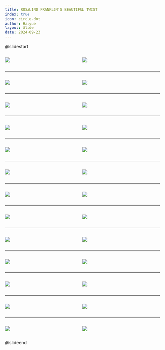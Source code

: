 ```yaml
---
title: ROSALIND FRANKLIN'S BEAUTIFUL TWIST
index: true
icon: circle-dot
author: Haiyue
layout: Slide
date: 2024-09-23
---
```

 
@slidestart

<div style="display:flex">
<div style="flex:1">

![](https://raw.githubusercontent.com/yclord/reading/refs/heads/master/english/Level-X/ROSALIND%20FRANKLIN'S%20BEAUTIFUL%20TWIST/001.webp)
</div>
<div style="flex:1">

![](https://raw.githubusercontent.com/yclord/reading/refs/heads/master/english/Level-X/ROSALIND%20FRANKLIN'S%20BEAUTIFUL%20TWIST/002.webp)
</div>
</div>

---

<div style="display:flex">
<div style="flex:1">

![](https://raw.githubusercontent.com/yclord/reading/refs/heads/master/english/Level-X/ROSALIND%20FRANKLIN'S%20BEAUTIFUL%20TWIST/003.webp)
</div>
<div style="flex:1">

![](https://raw.githubusercontent.com/yclord/reading/refs/heads/master/english/Level-X/ROSALIND%20FRANKLIN'S%20BEAUTIFUL%20TWIST/004.webp)
</div>
</div>

---

<div style="display:flex">
<div style="flex:1">

![](https://raw.githubusercontent.com/yclord/reading/refs/heads/master/english/Level-X/ROSALIND%20FRANKLIN'S%20BEAUTIFUL%20TWIST/005.webp)
</div>
<div style="flex:1">

![](https://raw.githubusercontent.com/yclord/reading/refs/heads/master/english/Level-X/ROSALIND%20FRANKLIN'S%20BEAUTIFUL%20TWIST/006.webp)
</div>
</div>

---

<div style="display:flex">
<div style="flex:1">

![](https://raw.githubusercontent.com/yclord/reading/refs/heads/master/english/Level-X/ROSALIND%20FRANKLIN'S%20BEAUTIFUL%20TWIST/007.webp)
</div>
<div style="flex:1">

![](https://raw.githubusercontent.com/yclord/reading/refs/heads/master/english/Level-X/ROSALIND%20FRANKLIN'S%20BEAUTIFUL%20TWIST/008.webp)
</div>
</div>

---

<div style="display:flex">
<div style="flex:1">

![](https://raw.githubusercontent.com/yclord/reading/refs/heads/master/english/Level-X/ROSALIND%20FRANKLIN'S%20BEAUTIFUL%20TWIST/009.webp)
</div>
<div style="flex:1">

![](https://raw.githubusercontent.com/yclord/reading/refs/heads/master/english/Level-X/ROSALIND%20FRANKLIN'S%20BEAUTIFUL%20TWIST/010.webp)
</div>
</div>

---

<div style="display:flex">
<div style="flex:1">

![](https://raw.githubusercontent.com/yclord/reading/refs/heads/master/english/Level-X/ROSALIND%20FRANKLIN'S%20BEAUTIFUL%20TWIST/011.webp)
</div>
<div style="flex:1">

![](https://raw.githubusercontent.com/yclord/reading/refs/heads/master/english/Level-X/ROSALIND%20FRANKLIN'S%20BEAUTIFUL%20TWIST/012.webp)
</div>
</div>

---

<div style="display:flex">
<div style="flex:1">

![](https://raw.githubusercontent.com/yclord/reading/refs/heads/master/english/Level-X/ROSALIND%20FRANKLIN'S%20BEAUTIFUL%20TWIST/013.webp)
</div>
<div style="flex:1">

![](https://raw.githubusercontent.com/yclord/reading/refs/heads/master/english/Level-X/ROSALIND%20FRANKLIN'S%20BEAUTIFUL%20TWIST/014.webp)
</div>
</div>

---

<div style="display:flex">
<div style="flex:1">

![](https://raw.githubusercontent.com/yclord/reading/refs/heads/master/english/Level-X/ROSALIND%20FRANKLIN'S%20BEAUTIFUL%20TWIST/015.webp)
</div>
<div style="flex:1">

![](https://raw.githubusercontent.com/yclord/reading/refs/heads/master/english/Level-X/ROSALIND%20FRANKLIN'S%20BEAUTIFUL%20TWIST/016.webp)
</div>
</div>

---

<div style="display:flex">
<div style="flex:1">

![](https://raw.githubusercontent.com/yclord/reading/refs/heads/master/english/Level-X/ROSALIND%20FRANKLIN'S%20BEAUTIFUL%20TWIST/017.webp)
</div>
<div style="flex:1">

![](https://raw.githubusercontent.com/yclord/reading/refs/heads/master/english/Level-X/ROSALIND%20FRANKLIN'S%20BEAUTIFUL%20TWIST/018.webp)
</div>
</div>

---

<div style="display:flex">
<div style="flex:1">

![](https://raw.githubusercontent.com/yclord/reading/refs/heads/master/english/Level-X/ROSALIND%20FRANKLIN'S%20BEAUTIFUL%20TWIST/019.webp)
</div>
<div style="flex:1">

![](https://raw.githubusercontent.com/yclord/reading/refs/heads/master/english/Level-X/ROSALIND%20FRANKLIN'S%20BEAUTIFUL%20TWIST/020.webp)
</div>
</div>

---

<div style="display:flex">
<div style="flex:1">

![](https://raw.githubusercontent.com/yclord/reading/refs/heads/master/english/Level-X/ROSALIND%20FRANKLIN'S%20BEAUTIFUL%20TWIST/021.webp)
</div>
<div style="flex:1">

![](https://raw.githubusercontent.com/yclord/reading/refs/heads/master/english/Level-X/ROSALIND%20FRANKLIN'S%20BEAUTIFUL%20TWIST/022.webp)
</div>
</div>

---

<div style="display:flex">
<div style="flex:1">

![](https://raw.githubusercontent.com/yclord/reading/refs/heads/master/english/Level-X/ROSALIND%20FRANKLIN'S%20BEAUTIFUL%20TWIST/023.webp)
</div>
<div style="flex:1">

![](https://raw.githubusercontent.com/yclord/reading/refs/heads/master/english/Level-X/ROSALIND%20FRANKLIN'S%20BEAUTIFUL%20TWIST/024.webp)
</div>
</div>

---

<div style="display:flex">
<div style="flex:1">

![](https://raw.githubusercontent.com/yclord/reading/refs/heads/master/english/Level-X/ROSALIND%20FRANKLIN'S%20BEAUTIFUL%20TWIST/025.webp)
</div>
<div style="flex:1">

![](https://raw.githubusercontent.com/yclord/reading/refs/heads/master/english/Level-X/ROSALIND%20FRANKLIN'S%20BEAUTIFUL%20TWIST/026.webp)
</div>
</div>

@slideend